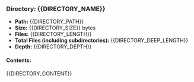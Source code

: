 ### Directory: {{DIRECTORY_NAME}}

- **Path:** {{DIRECTORY_PATH}}
- **Size:** {{DIRECTORY_SIZE}} bytes
- **Files:** {{DIRECTORY_LENGTH}}
- **Total Files (including subdirectories):** {{DIRECTORY_DEEP_LENGTH}}
- **Depth:** {{DIRECTORY_DEPTH}}

#### Contents:

{{DIRECTORY_CONTENT}}